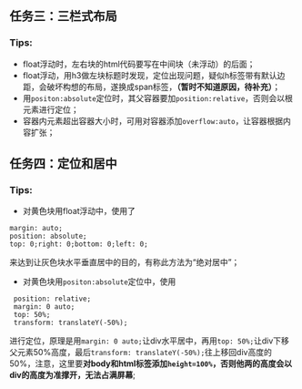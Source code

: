 
## 任务三：三栏式布局
### Tips:
* float浮动时，左右块的html代码要写在中间块（未浮动）的后面；
* float浮动，用h3做左块标题时发现，定位出现问题，疑似h标签带有默认边距，会破坏构想的布局，遂换成span标签，**（暂时不知道原因，待补充）**；
* 用`positon:absolute`定位时，其父容器要加`position:relative`，否则会以根元素进行定位；
* 容器内元素超出容器大小时，可用对容器添加`overflow:auto`，让容器根据内容扩张；
## 任务四：定位和居中
### Tips:
* 对黄色块用float浮动中，使用了
```
margin: auto;
position: absolute;
top: 0;right: 0;bottom: 0;left: 0;
```
来达到让灰色块水平垂直居中的目的，有称此方法为“绝对居中”；
* 对黄色块用`positon:absolute`定位中，使用
```
 position: relative;
 margin: 0 auto;
 top: 50%;
 transform: translateY(-50%);
 ```
  进行定位，原理是用`margin: 0 auto;`让div水平居中，再用`top: 50%;`让div下移父元素50%高度，最后`transform: translateY(-50%);`往上移回div高度的50%，注意，这里要**对body和html标签添加`height=100%`，否则他两的高度会以div的高度为准撑开，无法占满屏幕**;
